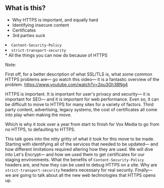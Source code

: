 ## What is this?

* Why HTTPS is important, and equally hard  <!-- .element: class="fragment" -->
* Identifying insecure content  <!-- .element: class="fragment" -->
* Certificates  <!-- .element: class="fragment" -->
* 3rd parties suck  <!-- .element: class="fragment" -->
<li class="fragment"><code>Content-Security-Policy</code></li>
<li class="fragment"><code>strict-transport-security</code></li>
* All the things you can now do because of HTTPS  <!-- .element: class="fragment" -->


Note:

First off, for a better description of what SSL/TLS is, what some common HTTPS problems are— go watch this video— it is a fantastic overview of the problem. https://www.youtube.com/watch?v=2pu3Gh38Ng4


HTTPS is important. It is important for user's privacy and security— it is important for SEO— and it is important for web performance. Even so, it can be difficult to move to HTTPS for many sites for a variety of factors. Third party content, advertising, legacy systems, the cost of certificates all come into play when making the move.

Which is why it took over a year from start to finish for Vox Media to go from no HTTPS, to defaulting to HTTPS.

This talk goes into the nitty gritty of what it took for this move to be made. Starting with identifying all of the services that needed to be updated— and how different limitations required altering how they are used. We will dive into Let's Encrypt— and how we used them to get certificates for our staging environments. What the benefits of `Content-Security-Policy` headers are, and how they can be used to debug HTTPS on a site. Why are `strict-transport-security` headers necessary for real security. Finally— we are going to talk about all the new web technologies that HTTPS opens up.
